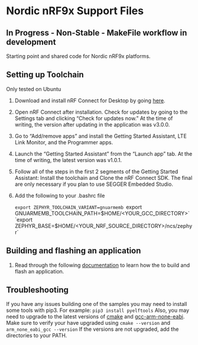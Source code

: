 Nordic nRF9x Support Files
==========================

In Progress - Non-Stable - MakeFile workflow in development
-----------------------------------------------------------

Starting point and shared code for Nordic nRF9x platforms.

Setting up Toolchain
--------------------
Only tested on Ubuntu

1. Download and install nRF Connect for Desktop by going <a href="https://www.nordicsemi.com/Software-and-Tools/Development-Tools/nRF-Connect-for-desktop/Download#infotabs">here</a>.

2. Open nRF Connect after installation. Check for updates by going to the Settings tab and clicking “Check for updates now.” At the time of writing, the version after updating in the application was v3.0.0.

3. Go to “Add/remove apps” and install the Getting Started Assistant, LTE Link Monitor, and the Programmer apps.

4. Launch the “Getting Started Assistant” from the “Launch app” tab. At the time of writing, the latest version was v1.0.1.

5. Follow all of the steps in the first 2 segments of the Getting Started Assistant: Install the toolchain and Clone the nRF Connect SDK. The final are only necessary if you plan to use SEGGER Embedded Studio.

6. Add the following to your .bashrc file

    `export ZEPHYR_TOOLCHAIN_VARIANT=gnuarmemb
    `export GNUARMEMB_TOOLCHAIN_PATH=$HOME/<YOUR_GCC_DIRECTORY>`
    `export ZEPHYR_BASE=$HOME/<YOUR_NRF_SOURCE_DIRECTORY>/ncs/zephyr`
    
Building and flashing an application
------------------------------------
1. Read through the following <a href="https://devzone.nordicsemi.com/nordic/cellular-iot-guides/b/getting-started-cellular/posts/nrf-connect-sdk-tutorial">documentation</a> to learn how the to build and flash an application.
    
Troubleshooting
---------------
If you have any issues building one of the samples you may need to install some tools with pip3. For example:
    `pip3 install pyelftools`
Also, you may need to upgrade to the latest versions of <a href="https://cmake.org/download/">cmake</a> and <a href="https://developer.arm.com/tools-and-software/open-source-software/developer-tools/gnu-toolchain/gnu-rm/downloads">gcc-arm-none-eabi</a>. Make sure to verify your have upgraded using
    `cmake --version` and 
    `arm_none_eabi_gcc --version` 
If the versions are not upgraded, add the directories to your PATH.


